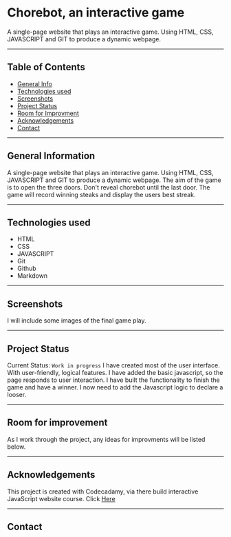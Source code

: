# Chorebot, an interactive game
A single-page website that plays an interactive game. Using HTML, CSS, JAVASCRIPT and GIT to produce a dynamic webpage. 
*** 

## Table of Contents 
* [General Info](#general-info) 
* [Technologies used](#technology) 
* [Screenshots](#screenshots)
* [Project Status](#project-status) 
* [Room for Improvment](#room-for-improvement) 
* [Acknowledgements](#acknowledgements)
* [Contact](#contact)
***

## General Information 
A single-page website that plays an interactive game. 
Using HTML, CSS, JAVASCRIPT and GIT to produce a dynamic webpage. 
The aim of the game is to open the three doors. Don't reveal chorebot until the last door. 
The game will record winning steaks and display the users best streak. 
***

## Technologies used
* HTML
* CSS
* JAVASCRIPT 
* Git 
* Github 
* Markdown
***

## Screenshots 
I will include some images of the final game play. 
*** 

## Project Status 
Current Status: `Work in progress`
I have created most of the user interface. With user-friendly, logical features. I have added the basic javascript, so the page responds to user interaction. 
I have built the functionality to finish the game and have a winner. 
I now need to add the Javascript logic to declare a looser. 
*** 

## Room for improvement 
As I work through the project, any ideas for improvments will be listed below.
***

## Acknowledgements
This project is created with Codecadamy, via there build interactive JavaScript website course. 
Click [Here](www.codecademy.com)
***

## Contact


